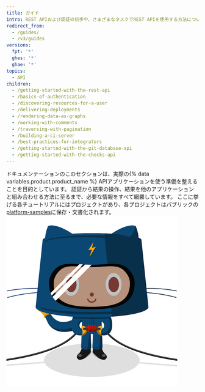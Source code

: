 ```yaml
---
title: ガイド
intro: REST APIおよび認証の初歩や、さまざまなタスクでREST APIを使用する方法について学びましょう。
redirect_from:
  - /guides/
  - /v3/guides
versions:
  fpt: '*'
  ghes: '*'
  ghae: '*'
topics:
  - API
children:
  - /getting-started-with-the-rest-api
  - /basics-of-authentication
  - /discovering-resources-for-a-user
  - /delivering-deployments
  - /rendering-data-as-graphs
  - /working-with-comments
  - /traversing-with-pagination
  - /building-a-ci-server
  - /best-practices-for-integrators
  - /getting-started-with-the-git-database-api
  - /getting-started-with-the-checks-api
---
```


ドキュメンテーションのこのセクションは、実際の{% data variables.product.product_name %} APIアプリケーションを使う準備を整えることを目的としています。 認証から結果の操作、結果を他のアプリケーションと組み合わせる方法に至るまで、必要な情報をすべて網羅しています。 ここに挙げる各チュートリアルにはプロジェクトがあり、各プロジェクトはパブリックの[platform-samples](https://github.com/github/platform-samples)に保存・文書化されます。 ![Electrocat](/assets/images/electrocat.png)
